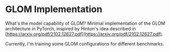 # GLOM Implementation

What's the model capability of GLOM?
Minimal implementation of the GLOM architecture in PyTorch, inspired by Hinton's idea described in [https://arxiv.org/pdf/2102.12627.pdf](https://arxiv.org/pdf/2102.12627.pdf).

Currently, I'm training some GLOM configurations for different benchmarks.
